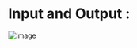 # Input and Output : <br>

![image](https://github.com/sabrina-mostafa/Computer_Graphics/assets/78508655/fc562a1c-5a6a-4573-8707-f7a88b7135d3)
